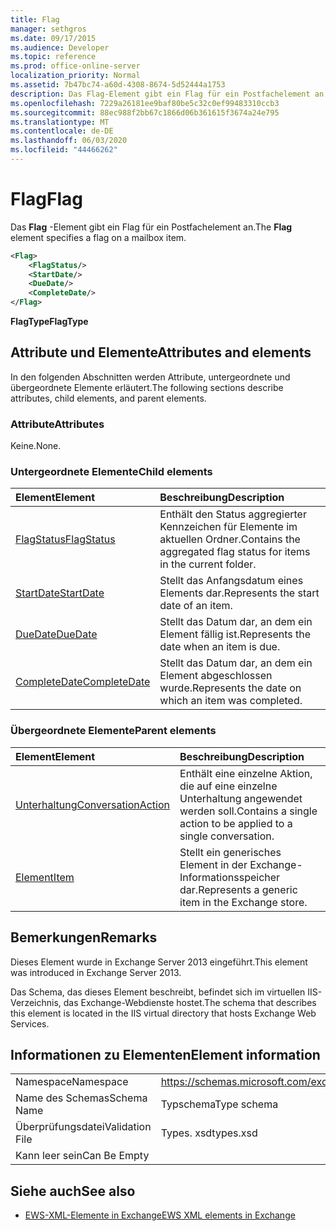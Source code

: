 ```yaml
---
title: Flag
manager: sethgros
ms.date: 09/17/2015
ms.audience: Developer
ms.topic: reference
ms.prod: office-online-server
localization_priority: Normal
ms.assetid: 7b47bc74-a60d-4308-8674-5d52444a1753
description: Das Flag-Element gibt ein Flag für ein Postfachelement an.
ms.openlocfilehash: 7229a26181ee9baf80be5c32c0ef99483310ccb3
ms.sourcegitcommit: 88ec988f2bb67c1866d06b361615f3674a24e795
ms.translationtype: MT
ms.contentlocale: de-DE
ms.lasthandoff: 06/03/2020
ms.locfileid: "44466262"
---
```

# <a name="flag"></a><span data-ttu-id="5cb8a-103">Flag</span><span class="sxs-lookup"><span data-stu-id="5cb8a-103">Flag</span></span>

<span data-ttu-id="5cb8a-104">Das **Flag** -Element gibt ein Flag für ein Postfachelement an.</span><span class="sxs-lookup"><span data-stu-id="5cb8a-104">The **Flag** element specifies a flag on a mailbox item.</span></span> 
  
```XML
<Flag>
    <FlagStatus/>
    <StartDate/>
    <DueDate/>
    <CompleteDate/>
</Flag>
```

 <span data-ttu-id="5cb8a-105">**FlagType**</span><span class="sxs-lookup"><span data-stu-id="5cb8a-105">**FlagType**</span></span>
## <a name="attributes-and-elements"></a><span data-ttu-id="5cb8a-106">Attribute und Elemente</span><span class="sxs-lookup"><span data-stu-id="5cb8a-106">Attributes and elements</span></span>

<span data-ttu-id="5cb8a-107">In den folgenden Abschnitten werden Attribute, untergeordnete und übergeordnete Elemente erläutert.</span><span class="sxs-lookup"><span data-stu-id="5cb8a-107">The following sections describe attributes, child elements, and parent elements.</span></span>
  
### <a name="attributes"></a><span data-ttu-id="5cb8a-108">Attribute</span><span class="sxs-lookup"><span data-stu-id="5cb8a-108">Attributes</span></span>

<span data-ttu-id="5cb8a-109">Keine.</span><span class="sxs-lookup"><span data-stu-id="5cb8a-109">None.</span></span>
  
### <a name="child-elements"></a><span data-ttu-id="5cb8a-110">Untergeordnete Elemente</span><span class="sxs-lookup"><span data-stu-id="5cb8a-110">Child elements</span></span>

|<span data-ttu-id="5cb8a-111">**Element**</span><span class="sxs-lookup"><span data-stu-id="5cb8a-111">**Element**</span></span>|<span data-ttu-id="5cb8a-112">**Beschreibung**</span><span class="sxs-lookup"><span data-stu-id="5cb8a-112">**Description**</span></span>|
|:-----|:-----|
|[<span data-ttu-id="5cb8a-113">FlagStatus</span><span class="sxs-lookup"><span data-stu-id="5cb8a-113">FlagStatus</span></span>](flagstatus.md) <br/> |<span data-ttu-id="5cb8a-114">Enthält den Status aggregierter Kennzeichen für Elemente im aktuellen Ordner.</span><span class="sxs-lookup"><span data-stu-id="5cb8a-114">Contains the aggregated flag status for items in the current folder.</span></span>  <br/> |
|[<span data-ttu-id="5cb8a-115">StartDate</span><span class="sxs-lookup"><span data-stu-id="5cb8a-115">StartDate</span></span>](startdate.md) <br/> |<span data-ttu-id="5cb8a-116">Stellt das Anfangsdatum eines Elements dar.</span><span class="sxs-lookup"><span data-stu-id="5cb8a-116">Represents the start date of an item.</span></span>  <br/> |
|[<span data-ttu-id="5cb8a-117">DueDate</span><span class="sxs-lookup"><span data-stu-id="5cb8a-117">DueDate</span></span>](duedate.md) <br/> |<span data-ttu-id="5cb8a-118">Stellt das Datum dar, an dem ein Element fällig ist.</span><span class="sxs-lookup"><span data-stu-id="5cb8a-118">Represents the date when an item is due.</span></span>  <br/> |
|[<span data-ttu-id="5cb8a-119">CompleteDate</span><span class="sxs-lookup"><span data-stu-id="5cb8a-119">CompleteDate</span></span>](completedate.md) <br/> |<span data-ttu-id="5cb8a-120">Stellt das Datum dar, an dem ein Element abgeschlossen wurde.</span><span class="sxs-lookup"><span data-stu-id="5cb8a-120">Represents the date on which an item was completed.</span></span>  <br/> |
   
### <a name="parent-elements"></a><span data-ttu-id="5cb8a-121">Übergeordnete Elemente</span><span class="sxs-lookup"><span data-stu-id="5cb8a-121">Parent elements</span></span>

|<span data-ttu-id="5cb8a-122">**Element**</span><span class="sxs-lookup"><span data-stu-id="5cb8a-122">**Element**</span></span>|<span data-ttu-id="5cb8a-123">**Beschreibung**</span><span class="sxs-lookup"><span data-stu-id="5cb8a-123">**Description**</span></span>|
|:-----|:-----|
|[<span data-ttu-id="5cb8a-124">Unterhaltung</span><span class="sxs-lookup"><span data-stu-id="5cb8a-124">ConversationAction</span></span>](conversationaction.md) <br/> |<span data-ttu-id="5cb8a-125">Enthält eine einzelne Aktion, die auf eine einzelne Unterhaltung angewendet werden soll.</span><span class="sxs-lookup"><span data-stu-id="5cb8a-125">Contains a single action to be applied to a single conversation.</span></span>  <br/> |
|[<span data-ttu-id="5cb8a-126">Element</span><span class="sxs-lookup"><span data-stu-id="5cb8a-126">Item</span></span>](item.md) <br/> |<span data-ttu-id="5cb8a-127">Stellt ein generisches Element in der Exchange-Informationsspeicher dar.</span><span class="sxs-lookup"><span data-stu-id="5cb8a-127">Represents a generic item in the Exchange store.</span></span>  <br/> |
   
## <a name="remarks"></a><span data-ttu-id="5cb8a-128">Bemerkungen</span><span class="sxs-lookup"><span data-stu-id="5cb8a-128">Remarks</span></span>

<span data-ttu-id="5cb8a-129">Dieses Element wurde in Exchange Server 2013 eingeführt.</span><span class="sxs-lookup"><span data-stu-id="5cb8a-129">This element was introduced in Exchange Server 2013.</span></span>
  
<span data-ttu-id="5cb8a-130">Das Schema, das dieses Element beschreibt, befindet sich im virtuellen IIS-Verzeichnis, das Exchange-Webdienste hostet.</span><span class="sxs-lookup"><span data-stu-id="5cb8a-130">The schema that describes this element is located in the IIS virtual directory that hosts Exchange Web Services.</span></span>
  
## <a name="element-information"></a><span data-ttu-id="5cb8a-131">Informationen zu Elementen</span><span class="sxs-lookup"><span data-stu-id="5cb8a-131">Element information</span></span>

|||
|:-----|:-----|
|<span data-ttu-id="5cb8a-132">Namespace</span><span class="sxs-lookup"><span data-stu-id="5cb8a-132">Namespace</span></span>  <br/> |https://schemas.microsoft.com/exchange/services/2006/types  <br/> |
|<span data-ttu-id="5cb8a-133">Name des Schemas</span><span class="sxs-lookup"><span data-stu-id="5cb8a-133">Schema Name</span></span>  <br/> |<span data-ttu-id="5cb8a-134">Typschema</span><span class="sxs-lookup"><span data-stu-id="5cb8a-134">Type schema</span></span>  <br/> |
|<span data-ttu-id="5cb8a-135">Überprüfungsdatei</span><span class="sxs-lookup"><span data-stu-id="5cb8a-135">Validation File</span></span>  <br/> |<span data-ttu-id="5cb8a-136">Types. xsd</span><span class="sxs-lookup"><span data-stu-id="5cb8a-136">types.xsd</span></span>  <br/> |
|<span data-ttu-id="5cb8a-137">Kann leer sein</span><span class="sxs-lookup"><span data-stu-id="5cb8a-137">Can Be Empty</span></span>  <br/> ||
   
## <a name="see-also"></a><span data-ttu-id="5cb8a-138">Siehe auch</span><span class="sxs-lookup"><span data-stu-id="5cb8a-138">See also</span></span>



- [<span data-ttu-id="5cb8a-139">EWS-XML-Elemente in Exchange</span><span class="sxs-lookup"><span data-stu-id="5cb8a-139">EWS XML elements in Exchange</span></span>](ews-xml-elements-in-exchange.md)


